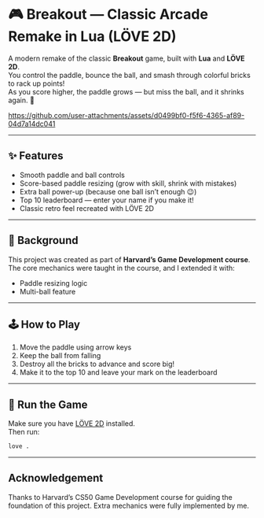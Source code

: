 # 🎮 Breakout — Classic Arcade Remake in Lua (LÖVE 2D)

A modern remake of the classic **Breakout** game, built with **Lua** and **LÖVE 2D**.  
You control the paddle, bounce the ball, and smash through colorful bricks to rack up points!  
As you score higher, the paddle grows — but miss the ball, and it shrinks again. 😬  

https://github.com/user-attachments/assets/d0499bf0-f5f6-4365-af89-04d7a14dc041


---

## ✨ Features
- Smooth paddle and ball controls  
- Score-based paddle resizing (grow with skill, shrink with mistakes)  
- Extra ball power-up (because one ball isn’t enough 😉)  
- Top 10 leaderboard — enter your name if you make it!  
- Classic retro feel recreated with LÖVE 2D  

---

## 🧠 Background
This project was created as part of **Harvard’s Game Development course**.  
The core mechanics were taught in the course, and I extended it with:
- Paddle resizing logic  
- Multi-ball feature  

---

## 🕹️ How to Play
1. Move the paddle using arrow keys 
2. Keep the ball from falling  
3. Destroy all the bricks to advance and score big!  
4. Make it to the top 10 and leave your mark on the leaderboard  

---

## 🚀 Run the Game
Make sure you have [LÖVE 2D](https://love2d.org/) installed.  
Then run:
```bash
love .
```
--- 
## Acknowledgement
Thanks to Harvard’s CS50 Game Development course for guiding the foundation of this project.
Extra mechanics were fully implemented by me.
